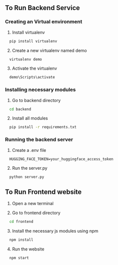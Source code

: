 ## To Run Backend Service

### Creating an Virtual environment

1. Install virtualenv
```bash
  pip install virtualenv
```
2. Create a new virtualenv named demo
```bash
  virtualenv demo
```
3. Activate the virtualenv
```bash
  demo\Scripts\activate
```

### Installing necessary modules
1. Go to backend directory
```bash
  cd backend
```
2. Install all modules
```bash
  pip install -r requirements.txt
```

### Running the backend server
1. Create a .env file
```
  HUGGING_FACE_TOKEN=your_huggingface_access_token
```
2. Run the server.py
```python
  python server.py
```



## To Run Frontend website
1. Open a new terminal

2. Go to frontend directory
```bash
  cd frontend
```

3. Install the necessary js modules using npm
```bash
  npm install
```

4. Run the website
```
  npm start
```

